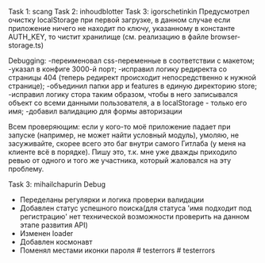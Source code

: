 Task 1: scang
Task 2: inhoudblotter
Task 3: igorschetinkin
Предусмотрел очистку localStorage при первой загрузке,
в данном случае если приложение ничего не находит по ключу,
указанному в константе AUTH_KEY, то чистит хранилище
(см. реализацию в файле browser-storage.ts)

Debugging:
-переименовал css-переменные в соответствии с макетом;
-указал в конфиге 3000-й порт;
-исправил логику редиректа со страницы 404 (теперь редирект происходит непосредственно к нужной странице);
-объединил папки app и features в единую директорию store;
-исправил логику стора таким образом, чтобы в него записывался объект со всеми данными пользователя, а в localStorage - только его имя;
-добавил валидацию для формы авторизации

Всем проверяющим: если у кого-то моё приложение падает при запуске
(например, не может найти условный модуль), умоляю, не засуживайте,
скорее всего это баг внутри самого Гитлаба (у меня на клиенте всё в порядке). Пишу это, т.к. мне уже дважды приходило ревью от одного и того
же участника, который жаловался на эту проблему.

Task 3: mihailchapurin
Debug
- Переделаны регулярки и логика проверки валидации
- Добавлен статус успешного поиска(для статуса 'имя подходит под регистрацию' нет технической возможности проверить на данном этапе развития API)
- Изменен loader
- Добавлен космонавт
- Поменял местами иконки пароля
#   t e s t e r r o r s  
 #   t e s t e r r o r s  
 